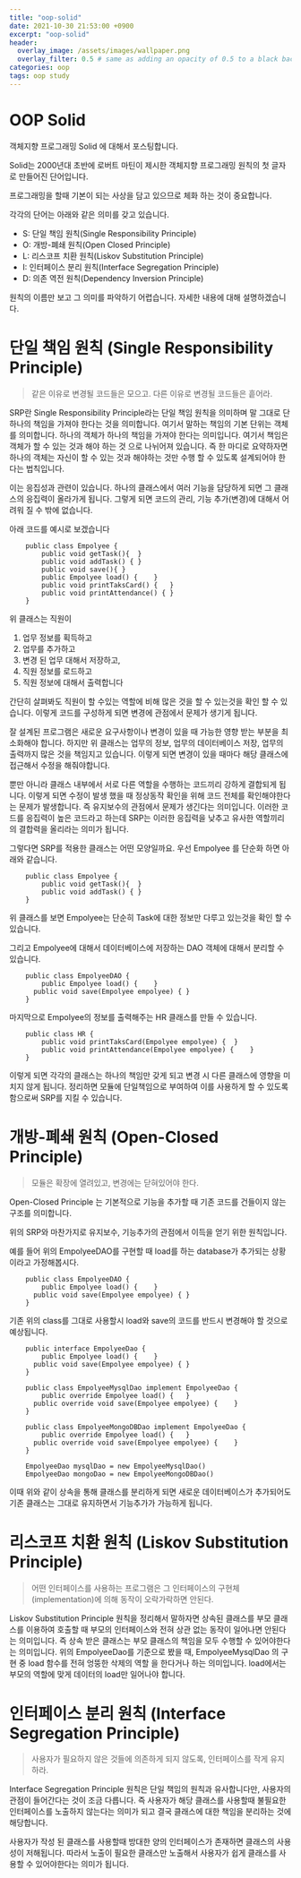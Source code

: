 ```yaml
---
title: "oop-solid"
date: 2021-10-30 21:53:00 +0900
excerpt: "oop-solid"
header:
  overlay_image: /assets/images/wallpaper.png
  overlay_filter: 0.5 # same as adding an opacity of 0.5 to a black background
categories: oop
tags: oop study
---
```

OOP Solid
=============

객체지향 프로그래밍 Solid 에 대해서 포스팅합니다.

Solid는 2000년대 초반에 로버트 마틴이 제시한 객체지향 프로그래밍 원칙의 첫 글자로 만들어진 단어입니다.

프로그래밍을 할때 기본이 되는 사상을 담고 있으므로 체화 하는 것이 중요합니다.

각각의 단어는 아래와 같은 의미를 갖고 있습니다.

- S: 단일 책임 원칙(Single Responsibility Principle)
- O: 개방-폐쇄 원칙(Open Closed Principle)
- L: 리스코프 치환 원칙(Liskov Substitution Principle)
- I: 인터페이스 분리 원칙(Interface Segregation Principle)
- D: 의존 역전 원칙(Dependency Inversion Principle)

원칙의 이름만 보고 그 의미를 파악하기 어렵습니다. 자세한 내용에 대해 설명하겠습니다.

# 단일 책임 원칙 (Single Responsibility Principle)

> 같은 이유로 변경될 코드들은 모으고. 다른 이유로 변경될 코드들은 흩어라.

SRP란 Single Responsibility Principle라는 단일 책임 원칙을 의미하며 말 그대로 단 하나의 책임을 가져야 한다는 것을 의미합니다. 
여기서 말하는 책임의 기본 단위는 객체를 의미합니다. 하나의 객체가 하나의 책임을 가져야 한다는 의미입니다. 여기서 책임은 객체가 할 수 있는 것과 해야 하는 것 으로 나뉘어져 있습니다. 즉 한 마디로 요약하자면 하나의 객체는 자신이 할 수 있는 것과 해야하는 것만 수행 할 수 있도록 설계되어야 한다는 법칙입니다.

이는 응집성과 관련이 있습니다. 하나의 클래스에서 여러 기능을 담당하게 되면 그 클래스의 응집력이 올라가게 됩니다. 그렇게 되면 코드의 관리, 기능 추가(변경)에 대해서 어려워 질 수 밖에 없습니다.

아래 코드를 예시로 보겠습니다

```
    public class Empolyee {
    	public void getTask(){	}
    	public void addTask() {	}
    	public void save(){	}
    	public Empolyee load() {	}
    	public void printTaksCard() {	}
    	public void printAttendance() {	}
    }
```

위 클래스는 직원이 
1. 업무 정보를 획득하고 
2. 업무를 추가하고 
3. 변경 된 업무 대해서 저장하고,
4. 직원 정보를 로드하고
5. 직원 정보에 대해서 출력합니다

간단히 살펴봐도 직원이 할 수있는 역할에 비해 많은 것을 할 수 있는것을 확인 할 수 있습니다. 이렇게 코드를 구성하게 되면 변경에 관점에서 문제가 생기게 됩니다.

잘 설계된 프로그램은 새로운 요구사항이나 변경이 있을 때 가능한 영향 받는 부분을 최소화해야 합니다. 
하지만 위 클래스는 업무의 정보, 업무의 데이터베이스 저장, 업무의 출력까지 많은 것을 책임지고 있습니다. 이렇게 되면 변경이 있을 때마다 해당 클래스에 접근해서 수정을 해줘야합니다.

뿐만 아니라 클래스 내부에서 서로 다른 역할을 수행하는 코드끼리 강하게 결합되게 됩니다. 이렇게 되면 수정이 발생 했을 때 정상동작 확인을 위해 코드 전체를 확인해야한다는 문제가 발생합니다. 즉 유지보수의 관점에서 문제가 생긴다는 의미입니다. 이러한 코드를 응집력이 높은 코드라고 하는데 SRP는 이러한 응집력을 낮추고 유사한 역할끼리의 결합력을 올리라는 의미가 됩니다.

그렇다면 SRP를 적용한 클래스는 어떤 모양일까요. 우선 Empolyee 를 단순화 하면 아래와 같습니다. 

```
    public class Empolyee {
    	public void getTask(){	}
    	public void addTask() {	}
    }
```

위 클래스를 보면 Empolyee는 단순히 Task에 대한 정보만 다루고 있는것을 확인 할 수 있습니다.

그리고 Empolyee에 대해서 데이터베이스에 저장하는 DAO 객체에 대해서 분리할 수 있습니다.

```
    public class EmpolyeeDAO {
	    public Empolyee load() {	}
      public void save(Empolyee empolyee) {	}
    }
```

마지막으로 Empolyee의 정보를 출력해주는 HR 클래스를 만들 수 있습니다.

```
    public class HR {
    	public void printTaksCard(Empolyee empolyee) {	}
    	public void printAttendance(Empolyee empolyee) {	}
    }
```

이렇게 되면 각각의 클래스는 하나의 책임만 갖게 되고 변경 시 다른 클래스에 영향을 미치지 않게 됩니다.
정리하면 모듈에 단일책임으로 부여하여 이를 사용하게 할 수 있도록 함으로써 SRP를 지킬 수 있습니다.

# 개방-폐쇄 원칙 (Open-Closed Principle)

> 모듈은 확장에 열려있고, 변경에는 닫혀있어야 한다.

Open-Closed Principle 는 기본적으로 기능을 추가할 때 기존 코드를 건들이지 않는 구조를 의미합니다.

위의 SRP와 마찬가지로 유지보수, 기능추가의 관점에서 이득을 얻기 위한 원칙입니다.

예를 들어 위의 EmpolyeeDAO를 구현할 때 load를 하는 database가 추가되는 상황이라고 가정해봅시다.

```
    public class EmpolyeeDAO {
	    public Empolyee load() {	}
      public void save(Empolyee empolyee) {	}
    }
```

기존 위의 class를 그대로 사용할시 load와 save의 코드를 반드시 변경해야 할 것으로 예상됩니다.

```
    public interface EmpolyeeDao {
	    public Empolyee load() {	}
      public void save(Empolyee empolyee) {	}
    }

    public class EmpolyeeMysqlDao implement EmpolyeeDao {
	    public override Empolyee load() {	}
      public override void save(Empolyee empolyee) {	}
    }

    public class EmpolyeeMongoDBDao implement EmpolyeeDao {
	    public override Empolyee load() {	}
      public override void save(Empolyee empolyee) {	}
    }

    EmpolyeeDao mysqlDao = new EmpolyeeMysqlDao()
    EmpolyeeDao mongoDao = new EmpolyeeMongoDBDao()

```

이때 위와 같이 상속을 통해 클래스를 분리하게 되면 새로운 데이터베이스가 추가되어도 기존 클래스는 그대로 유지하면서 기능추가가 가능하게 됩니다. 

# 리스코프 치환 원칙 (Liskov Substitution Principle)

> 어떤 인터페이스를 사용하는 프로그램은 그 인터페이스의 구현체(implementation)에 의해 동작이 오락가락하면 안된다.

Liskov Substitution Principle 원칙을 정리해서 말하자면 상속된 클래스를 부모 클래스를 이용하여 호출할 때 부모의 인터페이스와 전혀 상관 없는 동작이 일어나면 안된다는 의미입니다. 즉 상속 받은 클래스는 부모 클래스의 책임을 모두 수행할 수 있어야한다는 의미입니다.
 위의 EmpolyeeDao를 기준으로 봤을 때, EmpolyeeMysqlDao 의 구현 중 load 함수를 전혀 엉뚱한 삭제의 역할 을 한다거나 하는 의미입니다. load에서는 부모의 역할에 맞게 데이터의 load만 일어나야 합니다.

# 인터페이스 분리 원칙 (Interface Segregation Principle)

> 사용자가 필요하지 않은 것들에 의존하게 되지 않도록, 인터페이스를 작게 유지하라.

Interface Segregation Principle 원칙은 단일 책임의 원칙과 유사합니다만, 사용자의 관점이 들어간다는 것이 조금 다릅니다. 즉 사용자가 해당 클래스를 사용할때 불필요한 인터페이스를 노출하지 않는다는 의미가 되고 결국 클래스에 대한 책임을 분리하는 것에 해당합니다.

사용자가 작성 된 클래스를 사용할때 방대한 양의 인터페이스가 존재하면 클래스의 사용성이 저해됩니다. 따라서 노출이 필요한 클래스만 노출해서 사용자가 쉽게 클래스를 사용할 수 있어야한다는 의미가 됩니다.

